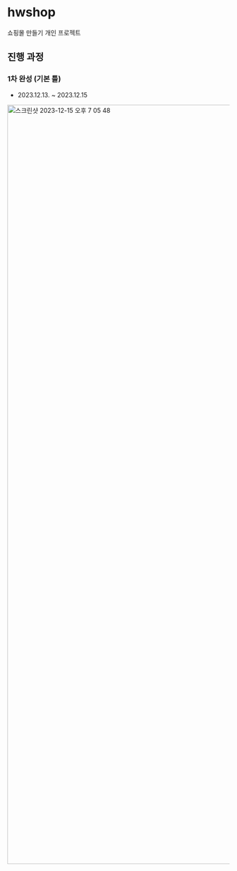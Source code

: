 # hwshop
쇼핑몰 만들기 개인 프로젝트

## 진행 과정
### 1차 완성 (기본 틀)
* 2023.12.13. ~ 2023.12.15
<img width="1721" alt="스크린샷 2023-12-15 오후 7 05 48" src="https://github.com/hyehye225/hwshop/assets/55949875/9285aaad-dca4-40c7-a17f-ee944a41afdc">

